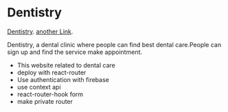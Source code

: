 # Dentistry

 [Dentistry](https://dentistry-6a541.firebaseapp.com/).
 [another Link](https://dentistry-6a541.web.app/).

 Dentistry, a dental clinic where people can find best dental care.People can sign up and find the service make appointment.

 * This website related to dental care
 * deploy with react-router
 * Use authentication with firebase
 * use context api
 * react-router-hook form
 * make private router

